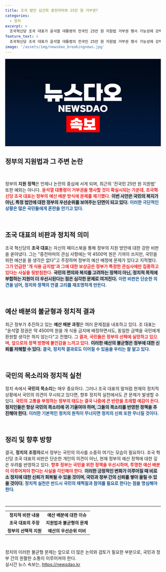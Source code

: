 ```yaml
---
title: 조국 발언 김건희 중전마마와 25만 원 거부권?
categories:
  - 정치
excerpt: >
  조국혁신당 조국 대표가 윤석열 대통령의 전국민 25만 원 지원법 거부권 행사 가능성에 강력히 반발했습니다. 그는 중전마마의 관심에는 4500억 원은 아낌없지만, 국민을 위한 예산은 거부한다며 비판의 목소리를 높였습니다.
feature_text: >
  조국혁신당 조국 대표가 윤석열 대통령의 전국민 25만 원 지원법 거부권 행사 가능성에 강력히 반발했습니다. 그는 중전마마의 관심에는 4500억 원은 아낌없지만, 국민을 위한 예산은 거부한다며 비판의 목소리를 높였습니다.
image: '/assets/img/newsdao_breakingnews.jpg'
---
```


<p><img src="/assets/img/newsdao_breakingnews.jpg" alt="bookingtag 속보" /></p>

<h2 data-ke-size="size26">정부의 지원법과 그 주변 논란</h2>

<p data-ke-size="size16">&nbsp;</p>

<p>정부의 <b>지원 정책</b>은 언제나 논란의 중심에 서게 되며, 최근의 '전국민 25만 원 지원법' 또한 예외는 아니다. <b><span style="color: #ee2323;">윤석열 대통령이 거부권을 행사할 것이 확실시되는 가운데, 조국혁신당 조국 대표는 정부의 예산 배분 방식에 문제를 제기했다.</span></b> <b><span style="background-color: #21538527;">이번 사안은 국민의 복지가 아닌, 특정 법안에 대한 정부의 우선순위를 보여주는 단면이 되고 있다.</span></b> <b><span style="color: #1a5490;">이러한 극단적인 상황은 많은 국민들에게 혼란을 안기고 있다.</span></b></p>

<p data-ke-size="size16">&nbsp;</p>

<h2 data-ke-size="size26">조국 대표의 비판과 정치적 의미</h2>

<p>조국 혁신당의 <b>조국 대표</b>는 자신의 페이스북을 통해 정부의 지원 방안에 대한 강한 비판을 쏟아냈다. 그는 "중전마마의 관심 사항에는 약 4500억 원은 기꺼이 쓰지만, 국민을 위한 예산을 쓸 생각은 없다"고 주장하며 정부의 예산 배정에 문제가 있다고 지적했다. <b><span style="color: #ee2323;">그가 언급한 '개 식용 금지법'과 그에 대한 보상금은 정부가 특정한 관심사에만 집중하고 있다는 사실을 뒷받침한다.</span></b> <b><span style="background-color: #21538527;">국민의 편의와 복지를 고려하는 정책이 아닌, 정치적 목적에 부합하는 지원이 더 우선시된다는 점은 심각한 문제로 여겨진다.</span></b> <b><span style="color: #1a5490;">이런 비판은 단순한 의견을 넘어, 정치와 정책의 연결 고리를 재조명하게 만든다.</span></b></p>

<p data-ke-size="size16">&nbsp;</p>

<h2 data-ke-size="size26">예산 배분의 불균형과 정치적 결과</h2>

<p>최근 정부가 추진하고 있는 <b>예산 배분 과정</b>은 여러 문제점을 내포하고 있다. 조 대표는 "윤석열 정권은 약 4500억 원을 개 식용 금지에 배정하면서도, 동일한 금액을 국민에게 환원할 생각은 하지 않는다"고 전했다. <b><span style="color: #ee2323;">그 결과, 국민들은 정부의 선택에 실망하고 있으며, 앞으로의 정책 방향에 불안감을 느끼고 있다.</span></b> <b><span style="background-color: #21538527;">이러한 예산의 불균형은 정부에 대한 신뢰를 저해할 수 있다.</span></b> <b><span style="color: #1a5490;">결국, 정치적 결과로도 이어질 수 있음을 우리는 잘 알고 있다.</span></b></p>

<p data-ke-size="size16">&nbsp;</p>

<h2 data-ke-size="size26">국민의 목소리와 정치적 실천</h2>

<p>정치 속에서 <b>국민의 목소리</b>는 매우 중요하다. 그러나 조국 대표의 말처럼 현재의 정치적 상황에서 국민의 의견이 무시되고 있다면, 향후 정치적 실천에서도 큰 문제가 발생할 수 있다. <b><span style="color: #ee2323;">국민의 고통을 부정하는 정부의 태도는 결국 나중에 큰 반란을 초래할 예감이 든다.</span></b> <b><span style="background-color: #21538527;">정치인들은 항상 국민의 목소리에 귀 기울여야 하며, 그들의 목소리를 반영한 정책을 추진해야 한다.</span></b> <b><span style="color: #1a5490;">이러한 기본적인 정치의 원칙이 무너지면 정치의 신뢰 또한 무너질 것이다.</span></b></p>

<p data-ke-size="size16">&nbsp;</p>

<h2 data-ke-size="size26">정리 및 향후 방향</h2>

<p>결국, <b>정치의 조정자</b>로서 정부는 국민의 의사를 소중히 여기는 모습이 필요하다. 조국 혁신당 조국 대표의 비판은 단순한 개인의 의견이 아닌, 현재 정부의 예산 정책에 대한 깊은 우려를 반영하고 있다. <b><span style="color: #ee2323;">향후 정부는 국민을 위한 정책을 우선시하며, 투명한 예산 배분이 이루어져야 한다는 사실을 각인해야 한다.</span></b> <b><span style="background-color: #21538527;">이러한 긍정적인 변화가 이루어질 때 비로소 정치에 대한 신뢰가 회복될 수 있을 것이며, 국민과 정부 간의 신뢰를 쌓아 올릴 수 있을 것이다.</span></b> <b><span style="color: #1a5490;">정치적 실천은 반드시 국민의 채찍질과 참여를 필요로 한다는 점을 명심해야 한다.</span></b></p>

<p data-ke-size="size16">&nbsp;</p>

<hr />

<table>
    <tr>
        <td style="text-align: center; height: 17px;"><b>정치적 비판 내용</b></td>
        <td style="text-align: center; height: 17px;"><b>예산 배분에 대한 이슈</b></td>
    </tr>
    <tr>
        <td style="text-align: center; height: 17px;"><b>조국 대표의 주장</b></td>
        <td style="text-align: center; height: 17px;"><b>지원법과 불균형의 문제</b></td>
    </tr>
    <tr>
        <td style="text-align: center; height: 17px;"><b>정부의 선택적 지원</b></td>
        <td style="text-align: center; height: 17px;"><b>예산의 우선순위 미비</b></td>
    </tr>
</table> 

<p data-ke-size="size16">&nbsp;</p>

<div>정치의 이러한 불균형 문제는 앞으로 더 많은 논의와 검토가 필요한 부분으로, 국민과 정부 간의 원활한 소통이 이루어져야 한다.</div>
실시간 뉴스 속보는, <a href="https://newsdao.kr" rel="dofollow">https://newsdao.kr</a>


